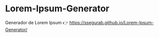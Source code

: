 # Lorem-Ipsum-Generator
Generador de Lorem Ipsum 👉
https://ssegurab.github.io/Lorem-Ipsum-Generator/
